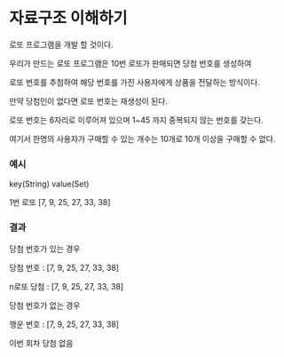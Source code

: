 # 자료구조 이해하기

로또 프로그램을 개발 할 것이다.


우리가 만드는 로또 프로그램은 10번 로또가 판매되면 당첨 번호를 생성하여

로또 번호를 추첨하여 해당 번호를 가진 사용자에게 상품을 전달하는 방식이다.

만약 당첨인이 없다면 로또 번호는 재생성이 된다.

로또 번호는 6자리로 이루어져 있으며 1~45 까지 중복되지 않는 번호를 갖는다.

여기서 한명의 사용자가 구매할 수 있는 개수는 10개로 10개 이상을 구매할 수 없다.

### 예시

key(String)   value(Set)

1번 로또   [7, 9, 25, 27, 33, 38]   

### 결과

당첨 번호가 있는 경우

당첨 번호 : [7, 9, 25, 27, 33, 38]

n로또 당첨 : [7, 9, 25, 27, 33, 38]

당첨 번호가 없는 경우

행운 번호 : [7, 9, 25, 27, 33, 38]

이번 회차 당첨 없음